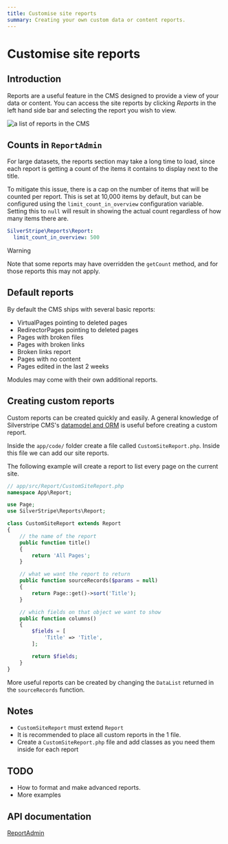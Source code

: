 ```yaml
---
title: Customise site reports
summary: Creating your own custom data or content reports.
---
```


# Customise site reports

## Introduction

Reports are a useful feature in the CMS designed to provide a view of your data or content. You can access
the site reports by clicking *Reports* in the left hand side bar and selecting the report you wish to view.

![a list of reports in the CMS](../../../_images/sitereport.png)

## Counts in `ReportAdmin`

For large datasets, the reports section may take a long time to load, since each report is getting a count of the items it contains to display next to the title.

To mitigate this issue, there is a cap on the number of items that will be counted per report. This is set at 10,000 items by default, but can be configured using the `limit_count_in_overview` configuration variable. Setting this to `null` will result in showing the actual count regardless of how many items there are.

```yml
SilverStripe\Reports\Report:
  limit_count_in_overview: 500
```

> [!WARNING]
> Note that some reports may have overridden the `getCount` method, and for those reports this may not apply.

## Default reports

By default the CMS ships with several basic reports:

- VirtualPages pointing to deleted pages
- RedirectorPages pointing to deleted pages
- Pages with broken files
- Pages with broken links
- Broken links report
- Pages with no content
- Pages edited in the last 2 weeks

Modules may come with their own additional reports.

## Creating custom reports

Custom reports can be created quickly and easily. A general knowledge of Silverstripe CMS's
[datamodel and ORM](../../model/data_model_and_orm) is useful before creating a custom report.

Inside the `app/code/` folder create a file called `CustomSiteReport.php`. Inside this file we can add our site reports.

The following example will create a report to list every page on the current site.

```php
// app/src/Report/CustomSiteReport.php
namespace App\Report;

use Page;
use SilverStripe\Reports\Report;

class CustomSiteReport extends Report
{
    // the name of the report
    public function title()
    {
        return 'All Pages';
    }

    // what we want the report to return
    public function sourceRecords($params = null)
    {
        return Page::get()->sort('Title');
    }

    // which fields on that object we want to show
    public function columns()
    {
        $fields = [
            'Title' => 'Title',
        ];

        return $fields;
    }
}
```

More useful reports can be created by changing the `DataList` returned in the `sourceRecords` function.

## Notes

- `CustomSiteReport` must extend `Report`
- It is recommended to place all custom reports in the 1 file.
- Create a `CustomSiteReport.php` file and add classes as you need them inside for each report

## TODO

- How to format and make advanced reports.
- More examples

## API documentation

[ReportAdmin](api:SilverStripe\Reports\ReportAdmin)
